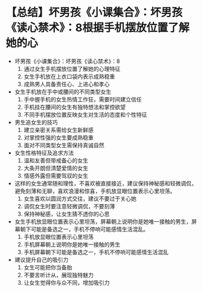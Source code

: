 # 【总结】坏男孩《小课集合》：坏男孩《读心禁术》：8根据手机摆放位置了解她的心

-   坏男孩《小课集合》：坏男孩《读心禁术》：8
    1.  通过女生手机摆放位置了解她的心理特征
    2.  女生手机放在上衣口袋内表示成熟稳重
    3.  成熟男人具备责任心、上进心和孝心
-   女生手机放在手中或腰间的不同类型女生
    1.  手中握手机的女生热情工作狂，需要时间建立信任
    2.  手机挂在腰间的女生有独特想法和掌控欲望
    3.  不同手机摆放位置反映女生对生活的态度和个性特征
-   男生追女生的技巧
    1.  建立亲密关系需给女生新鲜感
    2.  对掌控性强的女生要成熟稳重
    3.  面对不同类型女生需保持真诚自然
-   女生性格特征及追求方法
    1.  温和友善但带戒备心的女生
    2.  大条开朗但清楚爱情的女生
    3.  情感外露但需要驾驭的女生
-   这样的女生通常随和理性，不喜欢被直接接近，建议保持神秘感和轻微调侃，避免刻薄和无聊，喜欢浪漫和惊喜，手机放显眼位置表示心里坦荡。
    1.  女生喜欢以圆润方式交往，建议不要过于关心她
    2.  调侃女生时要注意轻微调侃，不要刻薄
    3.  保持神秘感，让女生猜不透你的心思
-   女生手机放显眼位置表示心里坦荡，屏幕朝上说明你是她唯一接触的男生，屏幕朝下可能是备选之一，手机不停响可能感情生活混乱。
    1.  手机放显眼位置表示心里坦荡
    2.  手机屏幕朝上说明你是她唯一接触的男生
    3.  手机屏幕朝下可能是备选之一，手机不停响可能感情生活混乱
-   建议提升自己的吸引力
    1.  女生可能把你当备胎
    2.  不要言听计从，展现独特魅力
    3.  让女生觉得你与众不同，增加吸引力